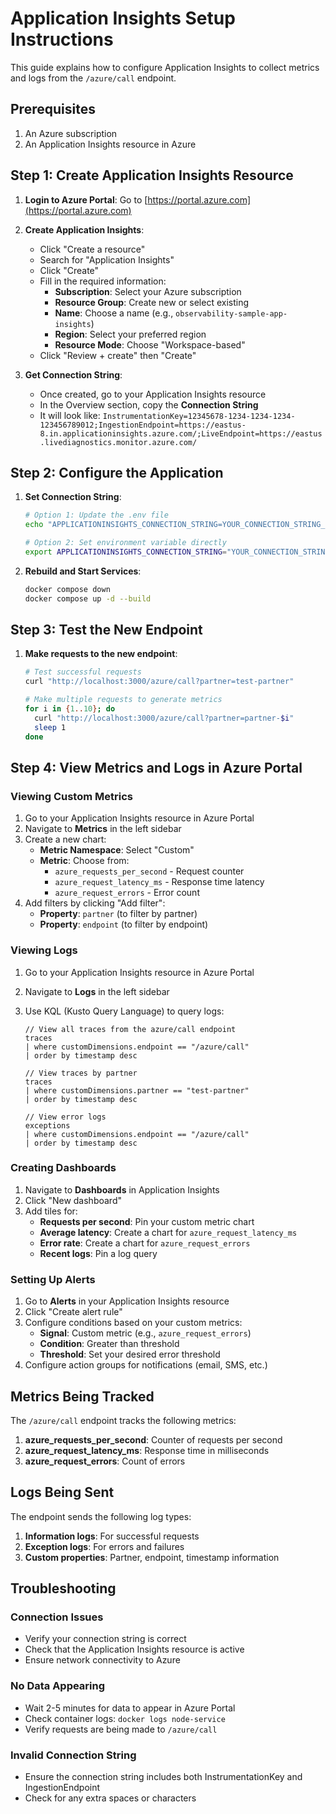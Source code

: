 # Application Insights Setup Instructions

This guide explains how to configure Application Insights to collect metrics and logs from the `/azure/call` endpoint.

## Prerequisites

1. An Azure subscription
2. An Application Insights resource in Azure

## Step 1: Create Application Insights Resource

1. **Login to Azure Portal**: Go to [https://portal.azure.com](https://portal.azure.com)

2. **Create Application Insights**:
   - Click "Create a resource"
   - Search for "Application Insights"
   - Click "Create"
   - Fill in the required information:
     - **Subscription**: Select your Azure subscription
     - **Resource Group**: Create new or select existing
     - **Name**: Choose a name (e.g., `observability-sample-app-insights`)
     - **Region**: Select your preferred region
     - **Resource Mode**: Choose "Workspace-based"
   - Click "Review + create" then "Create"

3. **Get Connection String**:
   - Once created, go to your Application Insights resource
   - In the Overview section, copy the **Connection String**
   - It will look like: `InstrumentationKey=12345678-1234-1234-1234-123456789012;IngestionEndpoint=https://eastus-8.in.applicationinsights.azure.com/;LiveEndpoint=https://eastus.livediagnostics.monitor.azure.com/`

## Step 2: Configure the Application

1. **Set Connection String**:
   ```bash
   # Option 1: Update the .env file
   echo "APPLICATIONINSIGHTS_CONNECTION_STRING=YOUR_CONNECTION_STRING_HERE" > .env
   
   # Option 2: Set environment variable directly
   export APPLICATIONINSIGHTS_CONNECTION_STRING="YOUR_CONNECTION_STRING_HERE"
   ```

2. **Rebuild and Start Services**:
   ```bash
   docker compose down
   docker compose up -d --build
   ```

## Step 3: Test the New Endpoint

1. **Make requests to the new endpoint**:
   ```bash
   # Test successful requests
   curl "http://localhost:3000/azure/call?partner=test-partner"
   
   # Make multiple requests to generate metrics
   for i in {1..10}; do
     curl "http://localhost:3000/azure/call?partner=partner-$i"
     sleep 1
   done
   ```

## Step 4: View Metrics and Logs in Azure Portal

### Viewing Custom Metrics

1. Go to your Application Insights resource in Azure Portal
2. Navigate to **Metrics** in the left sidebar
3. Create a new chart:
   - **Metric Namespace**: Select "Custom"
   - **Metric**: Choose from:
     - `azure_requests_per_second` - Request counter
     - `azure_request_latency_ms` - Response time latency
     - `azure_request_errors` - Error count
4. Add filters by clicking "Add filter":
   - **Property**: `partner` (to filter by partner)
   - **Property**: `endpoint` (to filter by endpoint)

### Viewing Logs

1. Go to your Application Insights resource in Azure Portal
2. Navigate to **Logs** in the left sidebar
3. Use KQL (Kusto Query Language) to query logs:

   ```kql
   // View all traces from the azure/call endpoint
   traces
   | where customDimensions.endpoint == "/azure/call"
   | order by timestamp desc
   
   // View traces by partner
   traces
   | where customDimensions.partner == "test-partner"
   | order by timestamp desc
   
   // View error logs
   exceptions
   | where customDimensions.endpoint == "/azure/call"
   | order by timestamp desc
   ```

### Creating Dashboards

1. Navigate to **Dashboards** in Application Insights
2. Click "New dashboard"
3. Add tiles for:
   - **Requests per second**: Pin your custom metric chart
   - **Average latency**: Create a chart for `azure_request_latency_ms`
   - **Error rate**: Create a chart for `azure_request_errors`
   - **Recent logs**: Pin a log query

### Setting Up Alerts

1. Go to **Alerts** in your Application Insights resource
2. Click "Create alert rule"
3. Configure conditions based on your custom metrics:
   - **Signal**: Custom metric (e.g., `azure_request_errors`)
   - **Condition**: Greater than threshold
   - **Threshold**: Set your desired error threshold
4. Configure action groups for notifications (email, SMS, etc.)

## Metrics Being Tracked

The `/azure/call` endpoint tracks the following metrics:

1. **azure_requests_per_second**: Counter of requests per second
2. **azure_request_latency_ms**: Response time in milliseconds  
3. **azure_request_errors**: Count of errors

## Logs Being Sent

The endpoint sends the following log types:

1. **Information logs**: For successful requests
2. **Exception logs**: For errors and failures
3. **Custom properties**: Partner, endpoint, timestamp information

## Troubleshooting

### Connection Issues
- Verify your connection string is correct
- Check that the Application Insights resource is active
- Ensure network connectivity to Azure

### No Data Appearing
- Wait 2-5 minutes for data to appear in Azure Portal
- Check container logs: `docker logs node-service`
- Verify requests are being made to `/azure/call`

### Invalid Connection String
- Ensure the connection string includes both InstrumentationKey and IngestionEndpoint
- Check for any extra spaces or characters
